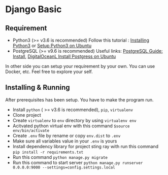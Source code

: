 # Django Basic

## Requirement

- Python3 (>= v3.6 is recommended)
   Follow this tutorial : [Installing Python3](http://docs.python-guide.org/en/latest/starting/installation/#python-3-installation-guides) or [Setup Python3 on Ubuntu](https://www.digitalocean.com/community/tutorials/how-to-install-python-3-and-set-up-a-local-programming-environment-on-ubuntu-16-04#step-2-%E2%80%94-setting-up-a-virtual-environment)
- PostgreSQL (>= v9.6 is recommended)
  Useful links:  [PostgreSQL Guide: Install](http://postgresguide.com/setup/install.html), [DigitalOceanL Install Postgress on Ubuntu](https://www.digitalocean.com/community/tutorials/how-to-install-and-use-postgresql-on-ubuntu-16-04)

In other side you can setup your requirement by your own. You can use Docker, etc. Feel free to explore your self.

## Installing & Running

After prerequisites has been setup. You have to make the program run. 
  - Install `python` ( >= v3.6 is recommended), `pip`, `virtualenv`
  - Clone project
  - Create `virtualenv` to `env` directory by using `virtualenv env`
  - Acitvated python virtual env with this command `$source env/bin/activate`
  - Create `.env` file by rename or copy `env.dist` to `.env`
  - Make sure all variables value in your `.env` is yours
  - Install dependency library for project sting ray with run this command `pip install -r requirements.txt` 
  - Run this command `python manage.py migrate`
  - Run this command to start server `python manage.py runserver 0.0.0.0:9000 --settings=config.settings.local`
